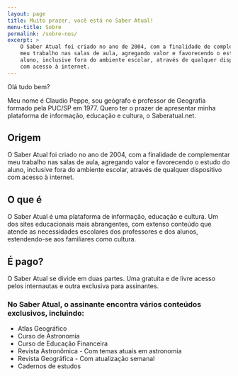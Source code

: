 ```yaml
---
layout: page
title: Muito prazer, você está no Saber Atual!
menu-title: Sobre
permalink: /sobre-nos/
excerpt: >
    O Saber Atual foi criado no ano de 2004, com a finalidade de complementar
    meu trabalho nas salas de aula, agregando valor e favorecendo o estudo do
    aluno, inclusive fora do ambiente escolar, através de qualquer dispositivo
    com acesso à internet.
---
```


Olá tudo bem?

Meu nome é Claudio Peppe, sou geógrafo e professor de Geografia formado pela PUC/SP em 1977. Quero ter o prazer de apresentar minha plataforma de informação, educação e cultura, o Saberatual.net.

## Origem

O Saber Atual foi criado no ano de 2004, com a finalidade de complementar meu trabalho nas salas de aula, agregando valor e favorecendo o estudo do aluno, inclusive fora do ambiente escolar, através de qualquer dispositivo com acesso à internet.

## O que é

O Saber Atual é uma plataforma de informação, educação e cultura. Um dos sites educacionais mais abrangentes, com extenso conteúdo que atende as necessidades escolares dos professores e dos alunos, estendendo-se aos familiares como cultura.

## É pago?

O Saber Atual se divide em duas partes. Uma gratuita e de livre acesso pelos internautas e outra exclusiva para assinantes.

### No Saber Atual, o assinante encontra vários conteúdos exclusivos, incluindo:

- Atlas Geográfico
- Curso de Astronomia
- Curso de Educação Financeira
- Revista Astronômica - Com temas atuais em astronomia
- Revista Geográfica - Com atualização semanal
- Cadernos de estudos
